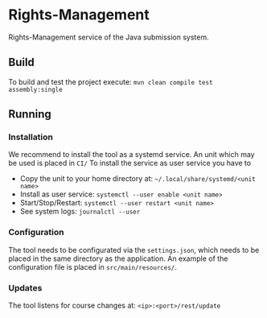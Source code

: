 # Rights-Management
Rights-Management service of the Java submission system. 

## Build
To build and test the project execute: `mvn clean compile test assembly:single`

## Running

### Installation
We recommend to install the tool as a systemd service. An unit which may be used is placed in `CI/`
To install the service as user service you have to
* Copy the unit to your home directory at: `~/.local/share/systemd/<unit name>`
* Install as user service: `systemctl --user enable <unit name>`
* Start/Stop/Restart: `systemctl --user restart <unit name>`
* See system logs: `journalctl --user`

### Configuration
The tool needs to be configurated via the `settings.json`, which needs to be placed in the same directory as the application. An example of the configuration file is placed in `src/main/resources/`.

### Updates
The tool listens for course changes at: `<ip>:<port>/rest/update`
